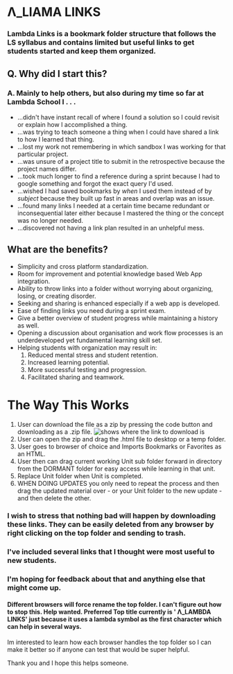# Λ_LlAMA LINKS

### Lambda Links is a bookmark folder structure that follows the LS syllabus and contains limited but useful links to get students started and keep them organized.

## Q. Why did I start this?

### A. Mainly to help others, but also during my time so far at Lambda School I . . . 
*  ...didn't have instant recall of where I found a solution so I could revisit or explain how I accomplished a thing.
*  ...was trying to teach someone a thing when I could have shared a link to how I learned that thing.
*  ...lost my work not remembering in which sandbox I was working for that particular project.
*  ...was unsure of a project title to submit in the retrospective because the project names differ. 
*  ...took much longer to find a reference during a sprint because I had to google something and forgot the exact query I'd used.
*  ...wished I had saved bookmarks by *when* I used them instead of by *subject* because they built up fast in areas and overlap was an issue.
*  ...found many links I needed at a certain time became redundant or inconsequential later either because I mastered the thing or the concept was no longer needed.
*  ...discovered not having a link plan resulted in an unhelpful mess.

## What are the benefits?

*  Simplicity and cross platform standardization.
*  Room for improvement and potential knowledge based Web App integration.
*  Ability to throw links into a folder without worrying about organizing, losing, or creating disorder.
*  Seeking and sharing is enhanced especially if a web app is developed.
*  Ease of finding links you need during a sprint exam.
*  Give a better overview of student progress while maintaining a history as well.
*  Opening a discussion about organisation and work flow processes is an underdeveloped yet fundamental learning skill set.
*  Helping students with organization may result in:
      1. Reduced mental stress and student retention.
      1. Increased learning potential.
      1. More successful testing and progression.
      1. Facilitated sharing and teamwork.

# The Way This Works

1. User can download the file as a zip by pressing the code button and downloading as a .zip file.
![shows where the link to download is](https://github.com/somersgreg/Lambda-Links/blob/master/github%20code%20link.com.png)
1. User can open the zip and drag the .html file to desktop or a temp folder.
1. User goes to browser of choice and Imports Bookmarks or Favorites as an HTML.
1. User then can drag current working Unit sub folder forward in directory from the DORMANT folder for easy access while learning in that unit.
1. Replace Unit folder when Unit is completed.
1. WHEN DOING UPDATES you only need to repeat the process and then drag the updated material over - or your Unit folder to the new update - and then delete the other.

### I wish to stress that nothing bad will happen by downloading these links. They can be easily deleted from any browser by right clicking on the top folder and sending to trash.
### I've included several links that I thought were most useful to new students.
### I'm hoping for feedback about that and anything else that might come up.
#### Different browsers will force rename the top folder.  I can't figure out how to stop this.  Help wanted. Preferred Top title currently is ' Λ_LAMBDA LINKS' just because it uses a lambda symbol as the first character which can help in several ways. 
Im interested to learn how each browser handles the top folder so I can make it better so if anyone can test that would be super helpful. 

Thank you and I hope this helps someone. 
